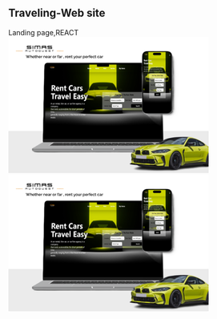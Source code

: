 <h2>Traveling-Web site</h2>
Landing page,REACT
<img src="https://github.com/sandarunihara/Car-Rental-System/blob/main/Frame%2033.png" alt="Traveling-Web site" width="400" />
<img src="https://github.com/sandarunihara/Car-Rental-System/blob/main/Frame%2033.png" alt="Traveling-Web site" width="400" />

